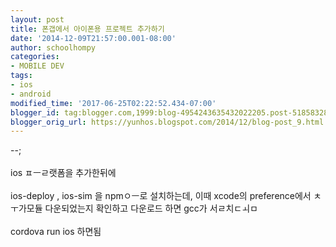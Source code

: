 ```yaml
---
layout: post
title: 폰갭에서 아이폰용 프로젝트 추가하기
date: '2014-12-09T21:57:00.001-08:00'
author: schoolhompy
categories:
- MOBILE DEV
tags:
- ios
- android
modified_time: '2017-06-25T02:22:52.434-07:00'
blogger_id: tag:blogger.com,1999:blog-4954243635432022205.post-5185832869733163889
blogger_orig_url: https://yunhos.blogspot.com/2014/12/blog-post_9.html
---
```


--;<br/><br/>ios ㅍㅡㄹ랫폼을 추가한뒤에<br/><br/>ios-deploy , ios-sim 을 npmㅇㅡ로 설치하는데, 이때 xcode의 preference에서 ㅊㅜ가모듈 다운되었는지 확인하고 다운로드 하면 gcc가 서ㄹ치ㄷㅚㅁ<br/><br/>cordova run ios 하면됨